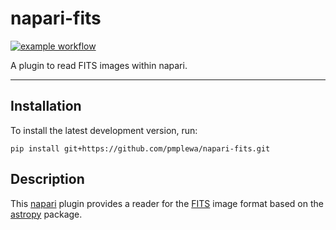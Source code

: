 # napari-fits

[![example workflow](https://github.com/pmplewa/napari-fits/actions/workflows/main.yml/badge.svg)](https://github.com/pmplewa/napari-fits/actions)

A plugin to read FITS images within napari.

---

## Installation

To install the latest development version, run:

    pip install git+https://github.com/pmplewa/napari-fits.git

## Description

This [napari] plugin provides a reader for the [FITS] image format based on the
[astropy] package.

[astropy]: https://github.com/astropy/astropy
[FITS]: https://en.wikipedia.org/wiki/FITS
[napari]: https://github.com/napari/napari
[pip]: https://pypi.org/project/pip/
